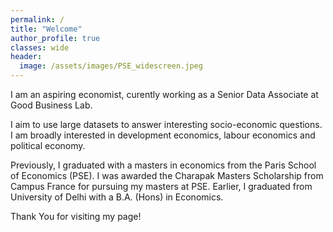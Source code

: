 ```yaml
---
permalink: /
title: "Welcome"
author_profile: true
classes: wide
header:
  image: /assets/images/PSE_widescreen.jpeg
---
```


I am an aspiring economist, curently working as a Senior Data Associate at Good Business Lab. 

I aim to use large datasets to answer interesting socio-economic questions. I am broadly interested in development economics, labour economics and political economy. 

Previously, I graduated with a masters in economics from the Paris School of Economics (PSE). I was awarded the Charapak Masters Scholarship from Campus France for pursuing my masters at PSE. Earlier, I graduated from University of Delhi with a B.A. (Hons) in Economics.

Thank You for visiting my page!

